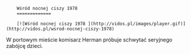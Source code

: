 
        Wśród nocnej ciszy 1978 
        =============
        
        [![Wśród nocnej ciszy 1978 ](http://vidos.pl/images/player.gif)](http://vidos.pl/wsrod-nocnej-ciszy-1978)
        
        
 W portowym mieście komisarz Herman próbuje schwytać seryjnego zabójcę dzieci.
    